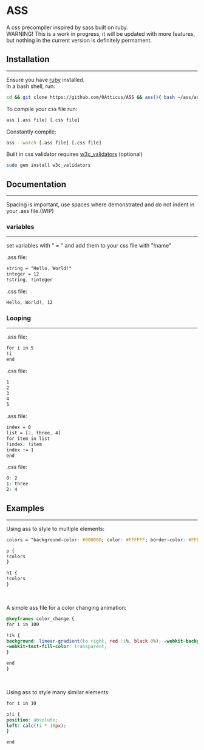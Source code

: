 # ASS
A css precompiler inspired by sass built on ruby. <br>
WARNING! This is a work in progress, it will be updated with more features, but nothing in the current version is definitely permament.

## Installation
---
Ensure you have [ruby](https://www.ruby-lang.org/en/) installed. <br>
In a bash shell, run:
```bash
cd && git clone https://github.com/0Atticus/ASS && ass(){ bash ~/ass/ass.sh $1 $2 $3; }
```

To compile your css file run:
```bash
ass [.ass file] [.css file]
```

Constantly compile:
```bash
ass --watch [.ass file] [.css file]
```

Built in css validator requires [w3c_validators](https://github.com/w3c-validators/w3c_validators) (optional)
```bash
sudo gem install w3c_validators
```

## Documentation
---
Spacing is important, use spaces where demonstrated and do not indent in your .ass file.(WIP)
### variables
---
set variables with " = " and add them to your css file with "!name"

.ass file:
```css
string = "Hello, World!"
integer = 12
!string, !integer
```

.css file:
```css
Hello, World!, 12
```

### Looping
---

.ass file:
```css
for i in 5
!i
end
```

.css file:
```css
1
2
3
4
5
```

.ass file:
```css
index = 0
list = [2, three, 4]
for item in list
!index: !item
index += 1
end
```

.css file:
```css
0: 2
1: three
2: 4
```

## Examples
---

Using ass to style to multiple elements:

```css
colors = "background-color: #000000; color: #FFFFFF; border-color: #FFFFFF;"

p {
!colors
}

h1 {
!colors
}
```


<br>


A simple ass file for a color changing animation:

```css
@keyframes color_change {
for i in 100

!i% {
background: linear-gradient(to right, red !i%, black 0%); -webkit-background-clip: text; 
-webkit-text-fill-color: transparent;
}

end
}
```

<br>

Using ass to style many similar elements:
```css
for i in 10

p!i {
position: absolute;
left: calc(!i * 10px);
}

end
```